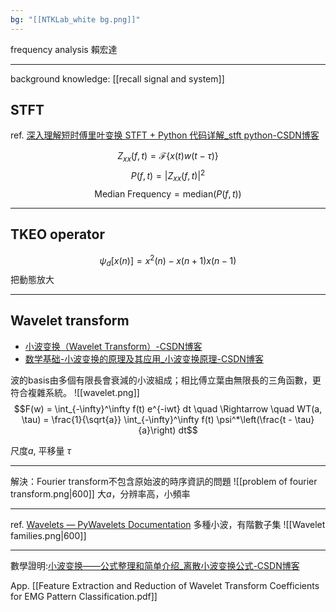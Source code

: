 ```yaml
---
bg: "[[NTKLab_white bg.png]]"
---
```

<style>
    .reveal {
        font-family: 'Times New Roman', '標楷體';
        font-size: 30px;
        text-align: left;
        color: black;
        background-size: cover;
        background-position: center;
    }
	.reveal h1,
	.reveal h2,
	.reveal h3,
	.reveal h4,
	.reveal h5,
	.reveal h6 {
	  font-family: 'Times New Roman', '標楷體';
	  color: black;
	  %%text-transform: lowercase%%;
	  text-transform: capitalize;
	}
	.with-border{
		border: 1px solid red;
	}
</style>
<grid drag="70 10" drop="-3 40">
frequency analysis
<!-- element style="font-size: 40px;align: left; text-align: left;color: white"-->
</grid>

<grid drag="50 10" drop="40 70">
賴宏達
<!-- element style="font-size: 40px;align: right; text-align: right"-->
</grid>

<!-- slide bg="../../NTKLab_white bg_cover_resize.png"-->

---

background knowledge: [[recall signal and system]]
## STFT
ref. [深入理解短时傅里叶变换 STFT + Python 代码详解_stft python-CSDN博客](https://blog.csdn.net/weixin_44618906/article/details/116356081)

$$Z_{xx}(f,t) = \mathcal{F} \left\{ x(t) w(t - \tau) \right\}$$
$$P(f,t) = |Z_{xx}(f,t)|^2
$$
$$\text{Median Frequency} = \text{median} \left( P(f,t) \right)
$$


---
## TKEO operator
$$\psi_d[x(n)] = x^2(n) - x(n+1) x(n-1)$$
把動態放大

---
## Wavelet transform
- [小波变换（Wavelet Transform）-CSDN博客](https://blog.csdn.net/Forlogen/article/details/88535027)
- [数学基础-小波变换的原理及其应用_小波变换原理-CSDN博客](https://blog.csdn.net/weixin_37801695/article/details/80652113)

波的basis由多個有限長會衰減的小波組成；相比傅立葉由無限長的三角函數，更符合複雜系統。
![[wavelet.png]]
$$F(w) = \int_{-\infty}^\infty f(t) e^{-iwt} dt \quad \Rightarrow \quad 
WT(a, \tau) = \frac{1}{\sqrt{a}} \int_{-\infty}^\infty f(t) \psi^*\left(\frac{t - \tau}{a}\right) dt$$

尺度$a$, 平移量 $\tau$

---
解決：Fourier transform不包含原始波的時序資訊的問題
![[problem of fourier transform.png|600]]
大$a$，分辨率高，小頻率

---
ref. [Wavelets — PyWavelets Documentation](https://pywavelets.readthedocs.io/en/latest/ref/wavelets.html)
多種小波，有階數子集
![[Wavelet families.png|600]]

---


數學證明:[小波变换——公式整理和简单介绍_离散小波变换公式-CSDN博客](https://blog.csdn.net/qq_32071849/article/details/103963394)

App. [[Feature Extraction and Reduction of Wavelet Transform Coefficients for EMG Pattern Classification.pdf]]

